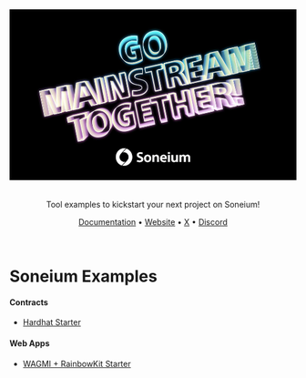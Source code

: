 <div align="center">
  <img src="./assets/GM_Banner.jpg" alt="Banner" height="300px"/>
</div>

<br />

<p align="center">
  Tool examples to kickstart your next project on Soneium!
</p>

<p align="center">
  <a href="https://docs.soneium.org/docs/" target="_blank" rel="noreferrer">Documentation</a> •
  <a href="https://soneium.org/" target="_blank" rel="noreferrer">Website</a> •
  <a href="https://x.com/Soneium"  target="_blank" rel="noreferrer">X</a> •
  <a href="https://discord.gg/soneium"  target="_blank" rel="noreferrer">Discord</a>
</p>

<br />

# Soneium Examples

#### Contracts

- [Hardhat Starter](https://github.com/Soneium/soneium-example/tree/main/smart-contracts/nft-hardhat)

#### Web Apps

- [WAGMI + RainbowKit Starter](https://github.com/Soneium/soneium-example/tree/main/apps/dapp-wagmi-rainbowkit)
